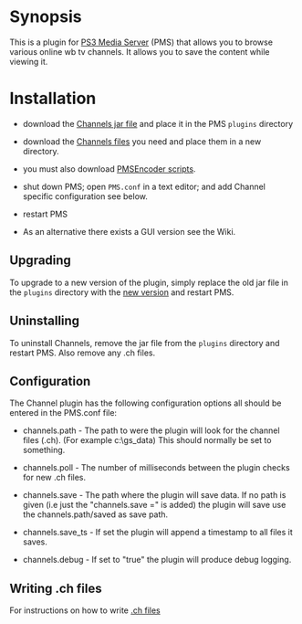 # Synopsis <a name="Synopsis"></a>

This is a plugin for [PS3 Media Server](http://code.google.com/p/ps3mediaserver/) (PMS) that allows you to browse
various online wb tv channels. It allows you to save the content while viewing it.

# Installation <a name="Install"></a>

* download the [Channels jar file](https://github.com/downloads/SharkHunter/Channel/tv_plug_055.jar) and place it in the PMS `plugins` directory
* download the [Channels files](https://github.com/SharkHunter/Channel/tree/master/channels) you need and place them in a new directory.
* you must also download [PMSEncoder scripts](https://github.com/SharkHunter/Channel/tree/master/scripts). 
* shut down PMS; open `PMS.conf` in a text editor; and add Channel specific configuration see below. 
* restart PMS

* As an alternative there exists a GUI version see the Wiki.

## Upgrading <a name="Upgrade"></a>

To upgrade to a new version of the plugin, simply replace the old jar file in the `plugins` directory with the [new version](https://github.com/downloads/SharkHunter/Channel/tv_plug_055.jar) and restart PMS.

## Uninstalling <a name="Uninstall"></a>

To uninstall Channels, remove the jar file from the `plugins` directory and restart PMS. Also remove any 
.ch files.

## Configuration <a name="Configuration"></a>

The Channel plugin has the following configuration options all should be entered in the PMS.conf file:

* channels.path - The path to were the plugin will look for the channel files (.ch). (For example c:\\gs_data)
  This should normally be set to something.

* channels.poll - The number of milliseconds between the plugin checks for new .ch files.

* channels.save - The path where the plugin will save data. If no path is given (i.e just the "channels.save ="
  is added) the plugin will save use the channels.path/saved as save path. 

* channels.save_ts - If set the plugin will append a timestamp to all files it saves.

* channels.debug - If set to "true" the plugin will produce debug logging.

## Writing .ch files <a name="Write .ch files"></a>
For instructions on how to write [.ch files](https://github.com/SharkHunter/Channel/blob/master/README)
